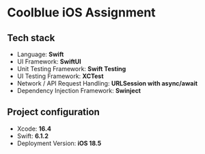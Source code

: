 # Coolblue iOS Assignment

## Tech stack

* Language: **Swift**
* UI Framework: **SwiftUI**
* Unit Testing Framework: **Swift Testing**
* UI Testing Framework: **XCTest**
* Network / API Request Handling: **URLSession with async/await**
* Dependency Injection Framework: **Swinject**  

## Project configuration

* Xcode: **16.4**
* Swift: **6.1.2**
* Deployment Version: **iOS 18.5**
